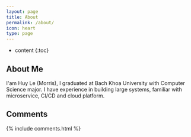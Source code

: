 ```yaml
---
layout: page
title: About
permalink: /about/
icon: heart
type: page
---
```


* content
{:toc}

## About Me

I'am Huy Le (Morris), I graduated at Bach Khoa University with Computer Science major. I have experience in building large systems, familiar with microservice, CI/CD and cloud platform.

## Comments

{% include comments.html %}
